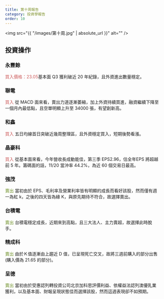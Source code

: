 ```yaml
---
title: 第十周報告
category: 投資學報告
order: 10
---
```


<span class="image fit"><img src="{{ "/images/第十周.jpg" | absolute_url }}" alt="" /></span>

## 投資操作
### 永豐餘
<font color="IndianRed">買入價格：23.05</font>基本面 Q3 獲利破近 20 年紀錄，且外資進出數量穩定。

### 聯電
<font color="IndianRed">買入</font>
從 MACD 面來看，賣出力道逐漸萎縮，加上外資持續買進，融資繼續下降至一個月內最低點，且空單明顯上升至 34000 張，有望創新高。

### 和鑫
<font color="IndianRed">買入</font>
五日均線首日突破近幾周整理區，且外資穩定買入，短期後勢看漲。

### 晶豪科
<font color="IndianRed">買入</font>
從基本面來看，今年營收長成動能佳，第三季 EPS2.96，估全年EPS 將超越前 5 年。籌碼面的話，11/20 當沖率 44.2%，為近 60 個交易日最高。

### 強茂
<font color="OliveDrab">賣出</font>
當初由於 EPS、毛利率及營業利率皆有明顯的成長而看好該股，然而僅有週一為紅 k，之後的四天皆為綠 K，與原先期待不符合，故選擇賣出。

### 台積電
<font color="OliveDrab">賣出</font>
台積電穩定成長，近期來到高點，且三大法人、主力賣超，故選擇此時脫手。

### 精成科
<font color="OliveDrab">賣出</font>
由於Ｋ值逐漸由上趨近 D 值，已呈現死亡交叉，故將三週前購入的部分出售(購入價為 21.65 的部分)。

### 呈德
<font color="OliveDrab">賣出</font>
當初由於受惠認列轉投資公司北京加科思評價利益、依權益法認列澳優乳業獲利，以及基本面、財報呈現狀態佳而選擇該股，然而這週表現卻不如預期。




